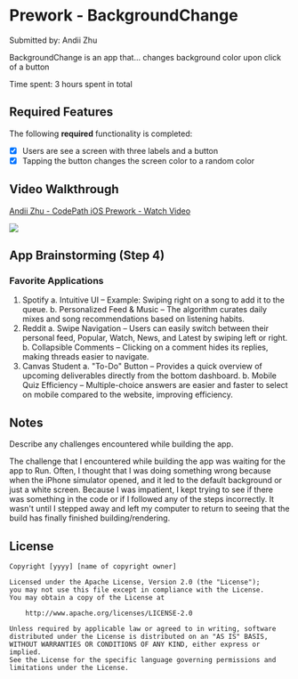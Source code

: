 # Prework - BackgroundChange

Submitted by: Andii Zhu

BackgroundChange is an app that... changes background color upon click of a button

Time spent: 3 hours spent in total

## Required Features

The following **required** functionality is completed:

- [X] Users are see a screen with three labels and a button
- [X] Tapping the button changes the screen color to a random color
 
## Video Walkthrough

<div>
    <a href="https://www.loom.com/share/5ac7e2ee10ea4187ac8061204eaac6de">
      <p>Andii Zhu - CodePath iOS Prework - Watch Video</p>
    </a>
    <a href="https://www.loom.com/share/5ac7e2ee10ea4187ac8061204eaac6de">
      <img style="max-width:300px;" src="https://cdn.loom.com/sessions/thumbnails/5ac7e2ee10ea4187ac8061204eaac6de-5151813dacc0c5ba-full-play.gif">
    </a>
  </div>

## App Brainstorming (Step 4)
### Favorite Applications
  1. Spotify
       a. Intuitive UI – Example: Swiping right on a song to add it to the queue.
       b. Personalized Feed & Music – The algorithm curates daily mixes and song recommendations based on listening habits.
  2. Reddit
       a. Swipe Navigation – Users can easily switch between their personal feed, Popular, Watch, News, and Latest by swiping left or right.
       b. Collapsible Comments – Clicking on a comment hides its replies, making threads easier to navigate.
  3. Canvas Student
       a. "To-Do" Button – Provides a quick overview of upcoming deliverables directly from the bottom dashboard.
       b. Mobile Quiz Efficiency – Multiple-choice answers are easier and faster to select on mobile compared to the website, improving efficiency.

## Notes

Describe any challenges encountered while building the app.

The challenge that I encountered while building the app was waiting for the app to Run. Often, I thought that I was doing something wrong because when the iPhone simulator opened, and it led to the default background or just a white screen. Because I was impatient, I kept trying to see if there was something in the code or if I followed any of the steps incorrectly. It wasn't until I stepped away and left my computer to return to seeing that the build has finally finished building/rendering.



## License

    Copyright [yyyy] [name of copyright owner]

    Licensed under the Apache License, Version 2.0 (the "License");
    you may not use this file except in compliance with the License.
    You may obtain a copy of the License at

        http://www.apache.org/licenses/LICENSE-2.0

    Unless required by applicable law or agreed to in writing, software
    distributed under the License is distributed on an "AS IS" BASIS,
    WITHOUT WARRANTIES OR CONDITIONS OF ANY KIND, either express or implied.
    See the License for the specific language governing permissions and
    limitations under the License.
